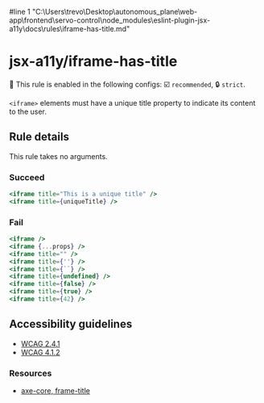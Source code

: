 #line 1 "C:\\Users\\trevo\\Desktop\\autonomous_plane\\web-app\\frontend\\servo-control\\node_modules\\eslint-plugin-jsx-a11y\\docs\\rules\\iframe-has-title.md"
# jsx-a11y/iframe-has-title

💼 This rule is enabled in the following configs: ☑️ `recommended`, 🔒 `strict`.

<!-- end auto-generated rule header -->

`<iframe>` elements must have a unique title property to indicate its content to the user.

## Rule details

This rule takes no arguments.

### Succeed
```jsx
<iframe title="This is a unique title" />
<iframe title={uniqueTitle} />
```

### Fail
```jsx
<iframe />
<iframe {...props} />
<iframe title="" />
<iframe title={''} />
<iframe title={``} />
<iframe title={undefined} />
<iframe title={false} />
<iframe title={true} />
<iframe title={42} />
```

## Accessibility guidelines
- [WCAG 2.4.1](https://www.w3.org/WAI/WCAG21/Understanding/bypass-blocks)
- [WCAG 4.1.2](https://www.w3.org/WAI/WCAG21/Understanding/name-role-value)

### Resources
- [axe-core, frame-title](https://dequeuniversity.com/rules/axe/3.2/frame-title)
